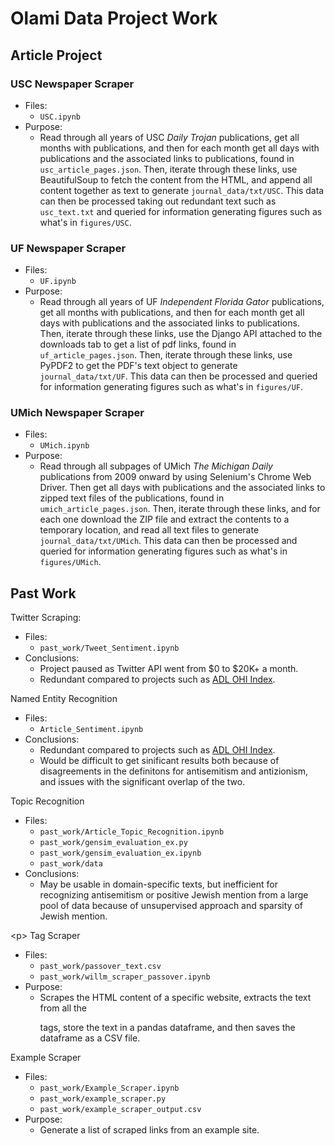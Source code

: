 # Olami Data Project Work

## Article Project

### USC Newspaper Scraper

- Files:
  - `USC.ipynb`
- Purpose:
    - Read through all years of USC *Daily Trojan* publications, get all months with publications, and then for each month get all days with publications and the associated links to publications, found in `usc_article_pages.json`. Then, iterate through these links, use BeautifulSoup to fetch the content from the HTML, and append all content together as text to generate `journal_data/txt/USC`. This data can then be processed taking out redundant text such as `usc_text.txt` and queried for information generating figures such as what's in `figures/USC`.

### UF Newspaper Scraper

- Files:
  - `UF.ipynb`
- Purpose:
    - Read through all years of UF *Independent Florida Gator* publications, get all months with publications, and then for each month get all days with publications and the associated links to publications. Then, iterate through these links, use the Django API attached to the downloads tab to get a list of pdf links, found in `uf_article_pages.json`. Then, iterate through these links, use PyPDF2 to get the PDF's text object to generate `journal_data/txt/UF`. This data can then be processed and queried for information generating figures such as what's in `figures/UF`.

### UMich Newspaper Scraper

- Files:
  - `UMich.ipynb`
- Purpose:
    - Read through all subpages of UMich *The Michigan Daily* publications from 2009 onward by using Selenium's Chrome Web Driver. Then get all days with publications and the associated links to zipped text files of the publications, found in `umich_article_pages.json`. Then, iterate through these links, and for each one download the ZIP file and extract the contents to a temporary location, and read all text files to generate `journal_data/txt/UMich`. This data can then be processed and queried for information generating figures such as what's in `figures/UMich`.

## Past Work

Twitter Scraping:
  - Files: 
    - `past_work/Tweet_Sentiment.ipynb`
  - Conclusions:
    - Project paused as Twitter API went from $0 to $20K+ a month.
    - Redundant compared to projects such as [ADL OHI Index](https://www.adl.org/online-hate-index-0).

Named Entity Recognition
  - Files:
    - `Article_Sentiment.ipynb`
  - Conclusions:
    - Redundant compared to projects such as [ADL OHI Index](https://www.adl.org/online-hate-index-0).
    - Would be difficult to get sinificant results both because of disagreements in the definitons for antisemitism and antizionism, and issues with the significant overlap of the two.

Topic Recognition
  - Files:
    - `past_work/Article_Topic_Recognition.ipynb`
    - `past_work/gensim_evaluation_ex.py`
    - `past_work/gensim_evaluation_ex.ipynb`
    - `past_work/data`
  - Conclusions:
    - May be usable in domain-specific texts, but inefficient for recognizing antisemitism or positive Jewish mention from a large pool of data because of unsupervised approach and sparsity of Jewish mention.

\<p> Tag Scraper

- Files:
    - `past_work/passover_text.csv`
    - `past_work/willm_scraper_passover.ipynb`
- Purpose:
    - Scrapes the HTML content of a specific website, extracts the text from all the <p> tags, store the text in a pandas dataframe, and then saves the dataframe as a CSV file.

Example Scraper

- Files: 
    - `past_work/Example_Scraper.ipynb`
    - `past_work/example_scraper.py`
    - `past_work/example_scraper_output.csv`
- Purpose:
    - Generate a list of scraped links from an example site.